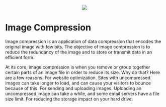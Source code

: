 <p align="center"><img src="https://laravel.com/assets/img/components/logo-laravel.svg"></p>

# Image Compression

Image compression is an application of data compression that encodes the original image with few bits. The objective of image compression is to reduce the redundancy of the image and to store or transmit data in an efficient form.

At its core, image compression is when you remove or group together certain parts of an image file in order to reduce its size. Why do that? Here are a few reasons.
For website optimization. Sites with uncompressed images can take longer to load, and can cause your visitors to bounce because of this.
For sending and uploading images. Uploading an uncompressed image can take a while, and some email servers have a file size limit.
For reducing the storage impact on your hard drive.
